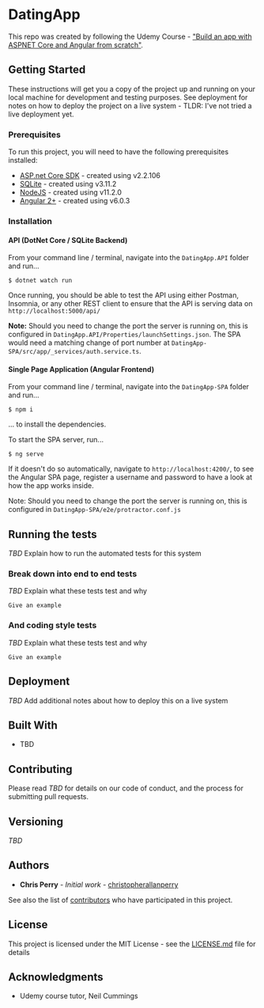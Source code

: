# DatingApp
This repo was created by following the Udemy Course - ["Build an app with ASPNET Core and Angular from scratch"](https://www.udemy.com/build-an-app-with-aspnet-core-and-angular-from-scratch/). 

## Getting Started

These instructions will get you a copy of the project up and running on your local machine for development and testing purposes. See deployment for notes on how to deploy the project on a live system - TLDR: I've not tried a live deployment yet.

### Prerequisites

To run this project, you will need to have the following prerequisites installed:

- [ASP.net Core SDK](https://dotnet.microsoft.com/learn/dotnet/hello-world-tutorial/install) - created using v2.2.106
- [SQLite](http://sqlitebrowser.org/) - created using v3.11.2
- [NodeJS](https://nodejs.org/en/) - created using v11.2.0
- [Angular 2+](https://angular.io/) - created using v6.0.3

### Installation
#### API (DotNet Core / SQLite Backend)
From your command line / terminal, navigate into the `DatingApp.API` folder and run...

```cli
$ dotnet watch run
```

Once running, you should be able to test the API using either Postman, Insomnia, or any other REST client to ensure that the API is serving data on `http://localhost:5000/api/`

**Note:** Should you need to change the port the server is running on, this is configured in `DatingApp.API/Properties/launchSettings.json`. The SPA would need a matching change of port number at `DatingApp-SPA/src/app/_services/auth.service.ts`.

#### Single Page Application (Angular Frontend)

From your command line / terminal, navigate into the `DatingApp-SPA` folder and run...

```cli
$ npm i
```
... to install the dependencies.


To start the SPA server, run...

```cli
$ ng serve
```
If it doesn't do so automatically, navigate to `http://localhost:4200/`, to see the Angular SPA page, register a username and password to have a look at how the app works inside.

Note: Should you need to change the port the server is running on, this is configured in `DatingApp-SPA/e2e/protractor.conf.js`


## Running the tests

_TBD_ Explain how to run the automated tests for this system

### Break down into end to end tests

_TBD_ Explain what these tests test and why

```
Give an example
```

### And coding style tests

_TBD_ Explain what these tests test and why

```
Give an example
```

## Deployment

_TBD_ Add additional notes about how to deploy this on a live system

## Built With

* TBD

## Contributing

Please read _TBD_ for details on our code of conduct, and the process for submitting pull requests.

## Versioning

_TBD_

## Authors

* **Chris Perry** - *Initial work* - [christopherallanperry](https://github.com/christopherallanperry)

See also the list of [contributors](https://github.com/christopherallanperry/DatingApp/graphs/contributors) who have participated in this project.

## License

This project is licensed under the MIT License - see the [LICENSE.md](LICENSE.md) file for details

## Acknowledgments

* Udemy course tutor, Neil Cummings

